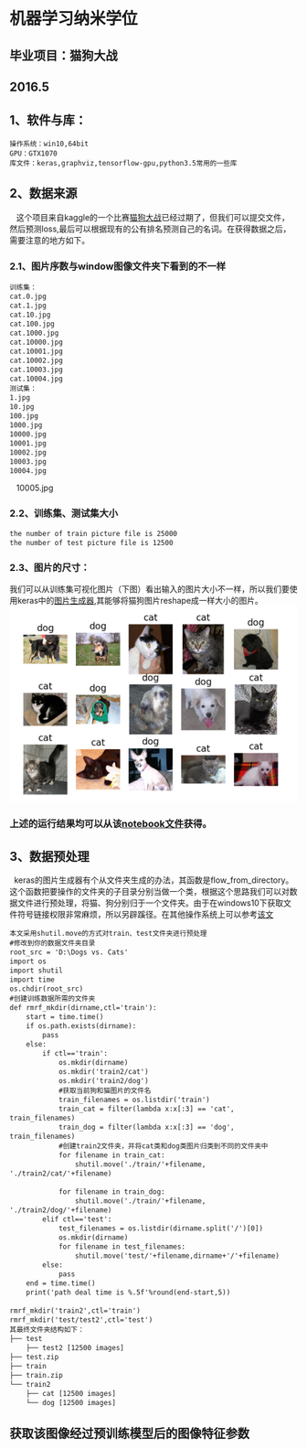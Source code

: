 # 机器学习纳米学位
## 毕业项目：猫狗大战
## 2016.5
## 1、软件与库：
    操作系统：win10,64bit
    GPU：GTX1070
    库文件：keras,graphviz,tensorflow-gpu,python3.5常用的一些库
## 2、数据来源
    这个项目来自kaggle的一个比赛[猫狗大战](https://www.kaggle.com/c/dogs-vs-cats-redux-kernels-edition/data)已经过期了，但我们可以提交文件，然后预测loss,最后可以根据现有的公有排名预测自己的名词。在获得数据之后，需要注意的地方如下。
### 2.1、图片序数与window图像文件夹下看到的不一样
    训练集：
    cat.0.jpg
    cat.1.jpg
    cat.10.jpg
    cat.100.jpg
    cat.1000.jpg
    cat.10000.jpg
    cat.10001.jpg
    cat.10002.jpg
    cat.10003.jpg
    cat.10004.jpg
    测试集：
    1.jpg
    10.jpg
    100.jpg
    1000.jpg
    10000.jpg
    10001.jpg
    10002.jpg
    10003.jpg
    10004.jpg
    10005.jpg
### 2.2、训练集、测试集大小
    the number of train picture file is 25000
    the number of test picture file is 12500
### 2.3、图片的尺寸：
  我们可以从训练集可视化图片（下图）看出输入的图片大小不一样，所以我们要使用keras中的[图片生成器](https://keras.io/preprocessing/image/),其能够将猫狗图片reshape成一样大小的图片。
  
    ![train_pic_visualization](https://github.com/Longerhaha/Capstone_project/blob/master/image_file/train_pic_visualization.png)
### 上述的运行结果均可以从该[notebook文件](https://github.com/Longerhaha/Capstone_project/blob/master/Test%20picture%20sequence.ipynb)获得。
## 3、数据预处理
   keras的图片生成器有个从文件夹生成的办法，其函数是flow_from_directory。这个函数把要操作的文件夹的子目录分别当做一个类，根据这个思路我们可以对数据文件进行预处理，将猫、狗分别归于一个文件夹。由于在windows10下获取文件符号链接权限非常麻烦，所以另辟蹊径。在其他操作系统上可以参考[该文](https://github.com/ypwhs/dogs_vs_cats)
  
    本文采用shutil.move的方式对train、test文件夹进行预处理
    #修改到你的数据文件夹目录
    root_src = 'D:\Dogs vs. Cats'
    import os
    import shutil
    import time
    os.chdir(root_src)
    #创建训练数据所需的文件夹
    def rmrf_mkdir(dirname,ctl='train'):
        start = time.time()
        if os.path.exists(dirname):
            pass
        else:
            if ctl=='train':
                os.mkdir(dirname)
                os.mkdir('train2/cat')
                os.mkdir('train2/dog')
                #获取当前狗和猫图片的文件名
                train_filenames = os.listdir('train')
                train_cat = filter(lambda x:x[:3] == 'cat', train_filenames)
                train_dog = filter(lambda x:x[:3] == 'dog', train_filenames)
                #创建train2文件夹，并将cat类和dog类图片归类到不同的文件夹中
                for filename in train_cat:
                    shutil.move('./train/'+filename, './train2/cat/'+filename)

                for filename in train_dog:
                    shutil.move('./train/'+filename, './train2/dog/'+filename)
            elif ctl=='test':
                test_filenames = os.listdir(dirname.split('/')[0])
                os.mkdir(dirname)
                for filename in test_filenames:
                    shutil.move('test/'+filename,dirname+'/'+filename)
            else:
                pass
        end = time.time()
        print('path deal time is %.5f'%round(end-start,5))

    rmrf_mkdir('train2',ctl='train')  
    rmrf_mkdir('test/test2',ctl='test')
    其最终文件夹结构如下：
    ├── test 
        ├── test2 [12500 images]
    ├── test.zip    
    ├── train 
    ├── train.zip
    └── train2
        ├── cat [12500 images]
        └── dog [12500 images]
## 获取该图像经过预训练模型后的图像特征参数
